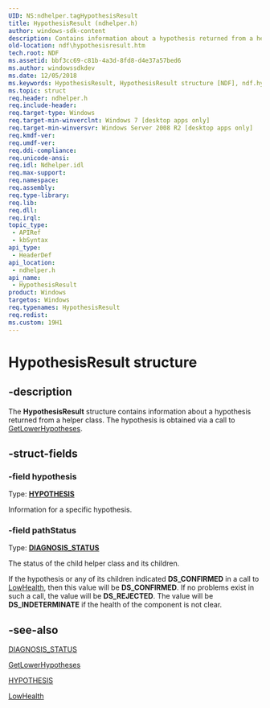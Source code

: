 ```yaml
---
UID: NS:ndhelper.tagHypothesisResult
title: HypothesisResult (ndhelper.h)
author: windows-sdk-content
description: Contains information about a hypothesis returned from a helper class.
old-location: ndf\hypothesisresult.htm
tech.root: NDF
ms.assetid: bbf3cc69-c81b-4a3d-8fd8-d4e37a57bed6
ms.author: windowssdkdev
ms.date: 12/05/2018
ms.keywords: HypothesisResult, HypothesisResult structure [NDF], ndf.hypothesisresult, ndhelper/HypothesisResult
ms.topic: struct
req.header: ndhelper.h
req.include-header: 
req.target-type: Windows
req.target-min-winverclnt: Windows 7 [desktop apps only]
req.target-min-winversvr: Windows Server 2008 R2 [desktop apps only]
req.kmdf-ver: 
req.umdf-ver: 
req.ddi-compliance: 
req.unicode-ansi: 
req.idl: Ndhelper.idl
req.max-support: 
req.namespace: 
req.assembly: 
req.type-library: 
req.lib: 
req.dll: 
req.irql: 
topic_type:
 - APIRef
 - kbSyntax
api_type:
 - HeaderDef
api_location:
 - ndhelper.h
api_name:
 - HypothesisResult
product: Windows
targetos: Windows
req.typenames: HypothesisResult
req.redist: 
ms.custom: 19H1
---
```


# HypothesisResult structure


## -description


The <b>HypothesisResult</b> structure contains information about a hypothesis returned from a helper class. The hypothesis is obtained via a call to <a href="https://docs.microsoft.com/windows/desktop/api/ndhelper/nf-ndhelper-inetdiaghelper-getlowerhypotheses">GetLowerHypotheses</a>.


## -struct-fields




### -field hypothesis

Type: <b><a href="https://docs.microsoft.com/windows/desktop/api/ndhelper/ns-ndhelper-taghypothesis">HYPOTHESIS</a></b>

Information for a specific hypothesis.


### -field pathStatus

Type: <b><a href="https://docs.microsoft.com/windows/desktop/api/ndhelper/ne-ndhelper-tagdiagnosis_status">DIAGNOSIS_STATUS</a></b>

The status of the child helper class and its children. 

If the hypothesis or any of its children indicated <b>DS_CONFIRMED</b> in a call to <a href="https://docs.microsoft.com/windows/desktop/api/ndhelper/nf-ndhelper-inetdiaghelper-lowhealth">LowHealth</a>, then this value will be <b>DS_CONFIRMED</b>. If no problems exist in such a call, the value will be <b>DS_REJECTED</b>. The value will be <b>DS_INDETERMINATE</b> if the health of the component is not clear.


## -see-also




<a href="https://docs.microsoft.com/windows/desktop/api/ndhelper/ne-ndhelper-tagdiagnosis_status">DIAGNOSIS_STATUS</a>



<a href="https://docs.microsoft.com/windows/desktop/api/ndhelper/nf-ndhelper-inetdiaghelper-getlowerhypotheses">GetLowerHypotheses</a>



<a href="https://docs.microsoft.com/windows/desktop/api/ndhelper/ns-ndhelper-taghypothesis">HYPOTHESIS</a>



<a href="https://docs.microsoft.com/windows/desktop/api/ndhelper/nf-ndhelper-inetdiaghelper-lowhealth">LowHealth</a>
 

 

